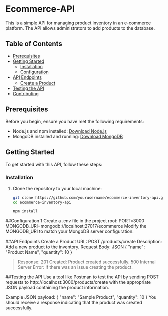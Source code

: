 # Ecommerce-API

This is a simple API for managing product inventory in an e-commerce platform. The API allows administrators to add products to the database.

## Table of Contents

- [Prerequisites](#prerequisites)
- [Getting Started](#getting-started)
  - [Installation](#installation)
  - [Configuration](#configuration)
- [API Endpoints](#api-endpoints)
  - [Create a Product](#create-a-product)
- [Testing the API](#testing-the-api)
- [Contributing](#contributing)


## Prerequisites

Before you begin, ensure you have met the following requirements:

- Node.js and npm installed: [Download Node.js](https://nodejs.org/)
- MongoDB installed and running: [Download MongoDB](https://www.mongodb.com/)

## Getting Started

To get started with this API, follow these steps:

### Installation

1. Clone the repository to your local machine:

   ```bash
   git clone https://github.com/yourusername/ecommerce-inventory-api.git
   cd ecommerce-inventory-api

   npm install

##Configuration
1 Create a .env file in the project root:
PORT=3000
MONGODB_URI=mongodb://localhost:27017/ecommerce
Modify the MONGODB_URI to match your MongoDB server configuration.

##API Endpoints
Create a Product
URL: POST /products/create
Description: Add a new product to the inventory.
Request Body:
JSON
{
  "name": "Product Name",
  "quantity": 10
}

>Response:
  201 Created: Product created successfully.
  500 Internal Server Error: If there was an issue creating the product.

##Testing the API
Use a tool like Postman to test the API by sending POST requests to http://localhost:3000/products/create with the appropriate JSON payload containing the product information.

Example JSON payload:
{
  "name": "Sample Product",
  "quantity": 10
}
You should receive a response indicating that the product was created successfully.






